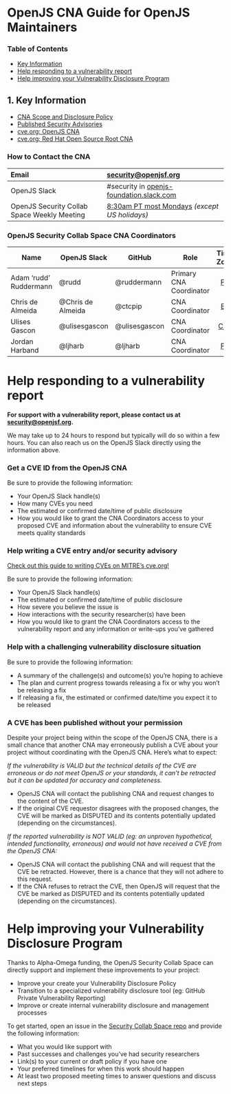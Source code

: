 # OpenJS CNA Guide for OpenJS Maintainers

### Table of Contents
- [Key Information](#key-information)
- [Help responding to a vulnerability report](#help-responding-to-a-vulnerability-report)
- [Help improving your Vulnerability Disclosure Program](#help-improving-your-vulnerability-disclosure-program)

## 1. Key Information

* [CNA Scope and Disclosure Policy](https://security.openjsf.org)  
* [Published Security Advisories](https://security.openjsf.org/security-advisories.html)  
* [cve.org: OpenJS CNA](https://www.cve.org/PartnerInformation/ListofPartners/partner/openjs)  
* [cve.org: Red Hat Open Source Root CNA](https://www.cve.org/PartnerInformation/ListofPartners/partner/redhat)

### How to Contact the CNA

| Email | [security@openjsf.org](mailto:security@openjsf.org) |
| :---- | :---- |
| OpenJS Slack | \#security in [openjs-foundation.slack.com](https://openjs-foundation.slack.com/) |
| OpenJS Security Collab Space Weekly Meeting | [8:30am PT most Mondays](https://calendar.openjsf.org) *(except US holidays)* |

### OpenJS Security Collab Space CNA Coordinators

| Name | OpenJS Slack | GitHub | Role | Time Zone |
| ----- | ----- | ----- | ----- | :---: |
| Adam ‘rudd’ Ruddermann | @rudd | @ruddermann | Primary CNA Coordinator | [PT](https://www.timeanddate.com/time/zones/pt) |
| Chris de Almeida | @Chris de Almeida  | @ctcpip | CNA Coordinator | [ET](https://www.timeanddate.com/time/zones/et) |
| Ulises Gascon | @ulisesgascon | @ulisesgascon | CNA Coordinator | [CET](https://www.timeanddate.com/time/zones/cet) |
| Jordan Harband | @ljharb | @ljharb | CNA Coordinator | [PT](https://www.timeanddate.com/time/zones/pt) |

# Help responding to a vulnerability report

**For support with a vulnerability report, please contact us at [security@openjsf.org](mailto:security@openjsf.org).**

We may take up to 24 hours to respond but typically will do so within a few hours. You can also reach us on the OpenJS Slack directly using the information above.

### **Get a CVE ID from the OpenJS CNA**

Be sure to provide the following information:

* Your OpenJS Slack handle(s)  
* How many CVEs you need  
* The estimated or confirmed date/time of public disclosure  
* How you would like to grant the CNA Coordinators access to your proposed CVE and information about the vulnerability to ensure CVE meets quality standards

### **Help writing a CVE entry and/or security advisory**

[Check out this guide to writing CVEs on MITRE’s cve.org\!](https://www.cve.org/Resources/Roles/Cnas/CVE_Record_Creation.pptx)

Be sure to provide the following information:

* Your OpenJS Slack handle(s)  
* The estimated or confirmed date/time of public disclosure  
* How severe you believe the issue is  
* How interactions with the security researcher(s) have been  
* How you would like to grant the CNA Coordinators access to the vulnerability report and any information or write-ups you’ve gathered

### **Help with a challenging vulnerability disclosure situation**

Be sure to provide the following information:

* A summary of the challenge(s) and outcome(s) you’re hoping to achieve  
* The plan and current progress towards releasing a fix or why you won’t be releasing a fix  
* If releasing a fix, the estimated or confirmed date/time you expect it to be released

### **A CVE has been published without your permission**

Despite your project being within the scope of the OpenJS CNA, there is a small chance that another CNA may erroneously publish a CVE about your project without coordinating with the OpenJS CNA. Here’s what to expect:

*If the vulnerability is VALID but the technical details of the CVE are erroneous or do not meet OpenJS or your standards, it can’t be retracted but it can be updated for accuracy and completeness.*

* OpenJS CNA will contact the publishing CNA and request changes to the content of the CVE.  
* If the original CVE requestor disagrees with the proposed changes, the CVE will be marked as DISPUTED and its contents potentially updated (depending on the circumstances).

*If the reported vulnerability is NOT VALID (eg: an unproven hypothetical, intended functionality, erroneous) and would not have received a CVE from the OpenJS CNA:*

* OpenJS CNA will contact the publishing CNA and will request that the CVE be retracted. However, there is a chance that they will not adhere to this request.  
* If the CNA refuses to retract the CVE, then OpenJS will request that the CVE be marked as DISPUTED and its contents potentially updated (depending on the circumstances).

# Help improving your Vulnerability Disclosure Program

Thanks to Alpha-Omega funding, the OpenJS Security Collab Space can directly support and implement these improvements to your project:

* Improve your create your Vulnerability Disclosure Policy  
* Transition to a specialized vulnerability disclosure tool (eg: GitHub Private Vulnerability Reporting)  
* Improve or create internal vulnerability disclosure and management processes

To get started, open an issue in the [Security Collab Space repo](https://github.com/openjs-foundation/security-collab-space) and provide the following information:

* What you would like support with  
* Past successes and challenges you’ve had security researchers  
* Link(s) to your current or draft policy if you have one  
* Your preferred timelines for when this work should happen  
* At least two proposed meeting times to answer questions and discuss next steps